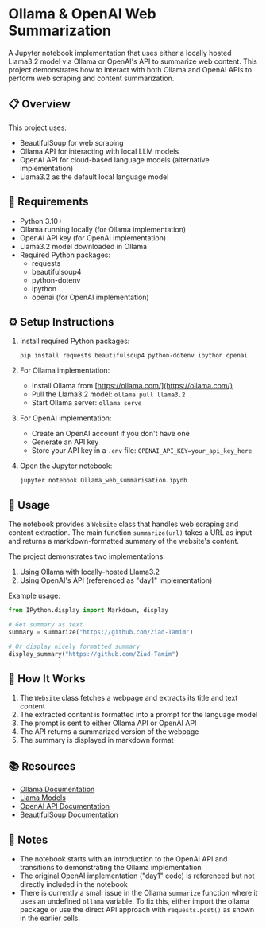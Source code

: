 # Ollama & OpenAI Web Summarization

A Jupyter notebook implementation that uses either a locally hosted Llama3.2 model via Ollama or OpenAI's API to summarize web content. This project demonstrates how to interact with both Ollama and OpenAI APIs to perform web scraping and content summarization.

## 📋 Overview

This project uses:
- BeautifulSoup for web scraping
- Ollama API for interacting with local LLM models
- OpenAI API for cloud-based language models (alternative implementation)
- Llama3.2 as the default local language model

## 🔧 Requirements

- Python 3.10+
- Ollama running locally (for Ollama implementation)
- OpenAI API key (for OpenAI implementation)
- Llama3.2 model downloaded in Ollama
- Required Python packages:
  - requests
  - beautifulsoup4
  - python-dotenv
  - ipython
  - openai (for OpenAI implementation)

## ⚙️ Setup Instructions

1. Install required Python packages:
   ```
   pip install requests beautifulsoup4 python-dotenv ipython openai
   ```

2. For Ollama implementation:
   - Install Ollama from [https://ollama.com/](https://ollama.com/)
   - Pull the Llama3.2 model: `ollama pull llama3.2`
   - Start Ollama server: `ollama serve`

3. For OpenAI implementation:
   - Create an OpenAI account if you don't have one
   - Generate an API key
   - Store your API key in a `.env` file: `OPENAI_API_KEY=your_api_key_here`

4. Open the Jupyter notebook:
   ```
   jupyter notebook Ollama_web_summarisation.ipynb
   ```

## 🚀 Usage

The notebook provides a `Website` class that handles web scraping and content extraction. The main function `summarize(url)` takes a URL as input and returns a markdown-formatted summary of the website's content.

The project demonstrates two implementations:
1. Using Ollama with locally-hosted Llama3.2
2. Using OpenAI's API (referenced as "day1" implementation)

Example usage:
```python
from IPython.display import Markdown, display

# Get summary as text
summary = summarize("https://github.com/Ziad-Tamim")

# Or display nicely formatted summary
display_summary("https://github.com/Ziad-Tamim")
```

## 🔄 How It Works

1. The `Website` class fetches a webpage and extracts its title and text content
2. The extracted content is formatted into a prompt for the language model
3. The prompt is sent to either Ollama API or OpenAI API
4. The API returns a summarized version of the webpage
5. The summary is displayed in markdown format

## 📚 Resources

- [Ollama Documentation](https://github.com/ollama/ollama)
- [Llama Models](https://ollama.com/library/llama3.2)
- [OpenAI API Documentation](https://platform.openai.com/docs/api-reference)
- [BeautifulSoup Documentation](https://www.crummy.com/software/BeautifulSoup/bs4/doc/)

## 📝 Notes

- The notebook starts with an introduction to the OpenAI API and transitions to demonstrating the Ollama implementation
- The original OpenAI implementation ("day1" code) is referenced but not directly included in the notebook
- There is currently a small issue in the Ollama `summarize` function where it uses an undefined `ollama` variable. To fix this, either import the ollama package or use the direct API approach with `requests.post()` as shown in the earlier cells.
